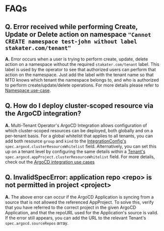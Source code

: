 # FAQs

## Q. Error received while performing Create, Update or Delete action on namespace `"Cannot CREATE namespace test-john without label stakater.com/tenant"`

**A.** Error occurs when a user is trying to perform create, update, delete action on a namespace without the required `stakater.com/tenant` label. This label is used by the operator to see that authorized users can perform that action on the namespace. Just add the label with the tenant name so that MTO knows which tenant the namespace belongs to, and who is authorized to perform create/update/delete operations. For more details please refer to [Namespace use-case](./usecases/namespace.md).

## Q. How do I deploy cluster-scoped resource via the ArgoCD integration?

**A.** Multi-Tenant Operator's ArgoCD Integration allows configuration of which cluster-scoped resources can be deployed, both globally and on a per-tenant basis. For a global whitelist that applies to all tenants, you can add both resource `group` and  `kind` to the [IntegrationConfig's](./integration-config.md#argocd) `spec.argocd.clusterResourceWhitelist` field. Alternatively, you can set this up on a tenant level by configuring the same details within a [Tenant's](./customresources.md#2-tenant) `spec.argocd.appProject.clusterResourceWhitelist` field. For more details, check out the [ArgoCD integration use cases](./usecases/argocd.md#allow-argocd-to-sync-certain-cluster-wide-resources)

## Q. InvalidSpecError: application repo \<repo\> is not permitted in project \<project\>

**A.** The above error can occur if the ArgoCD Application is syncing from a source that is not allowed the referenced AppProject. To solve this, verify that you have referred to the correct project in the given ArgoCD Application, and that the repoURL used for the Application's source is valid. If the error still appears, you can add the URL to the relevant Tenant's `spec.argocd.sourceRepos` array.
